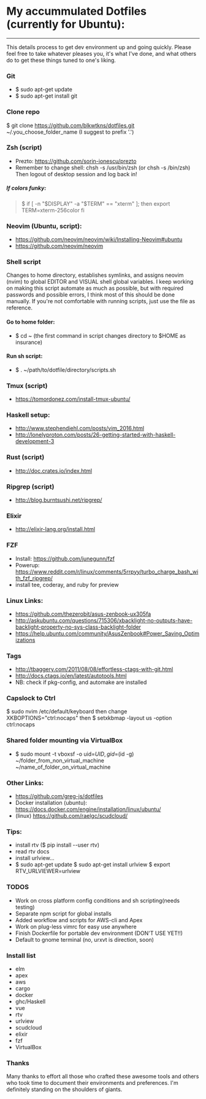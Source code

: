 # My accummulated Dotfiles (currently for Ubuntu):
---
This details process to get dev environment up and going quickly. 
Please feel free to take whatever pleases you, it's what I've done,
and what others do to get these things tuned to one's liking. 

### Git
* $ sudo apt-get update
* $ sudo apt-get install git

### Clone repo
$ git clone https://github.com/blkwtkns/dotfiles.git ~/.you_choose_folder_name (I suggest to prefix '.')

### Zsh (script)
* Prezto: https://github.com/sorin-ionescu/prezto 
* Remember to change shell: chsh -s /usr/bin/zsh (or chsh -s /bin/zsh)
Then logout of desktop session and log back in!

##### If colors funky:
>$ if [ -n "$DISPLAY" -a "$TERM" == "xterm" ]; then
>    export TERM=xterm-256color
>  fi

### Neovim (Ubuntu, script):
* https://github.com/neovim/neovim/wiki/Installing-Neovim#ubuntu
* https://github.com/neovim/neovim

### Shell script
Changes to home directory, establishes symlinks, and
assigns neovim (nvim) to global EDITOR and VISUAL shell
global variables. I keep working on making this script
automate as much as possible, but with required passwords
and possible errors, I think most of this should be done
manually. If you're not comfortable with running scripts, 
just use the file as reference.

#### Go to home folder: 
* $ cd ~ (the first command in script changes directory to $HOME as insurance)

#### Run sh script: 
* $ . ~/path/to/dotfile/directory/scripts.sh

### Tmux (script)
* https://tomordonez.com/install-tmux-ubuntu/

### Haskell setup: 
* http://www.stephendiehl.com/posts/vim_2016.html
* http://lonelyproton.com/posts/26-getting-started-with-haskell-development-3

### Rust (script)
* http://doc.crates.io/index.html

### Ripgrep (script)
* http://blog.burntsushi.net/ripgrep/

### Elixir
* http://elixir-lang.org/install.html

### FZF
* Install: https://github.com/junegunn/fzf
* Powerup: https://www.reddit.com/r/linux/comments/5rrpyy/turbo_charge_bash_with_fzf_ripgrep/
* install tee, coderay, and ruby for preview

### Linux Links:
* https://github.com/thezerobit/asus-zenbook-ux305fa
* http://askubuntu.com/questions/715306/xbacklight-no-outputs-have-backlight-property-no-sys-class-backlight-folder
* https://help.ubuntu.com/community/AsusZenbook#Power_Saving_Optimizations

### Tags
* http://tbaggery.com/2011/08/08/effortless-ctags-with-git.html
* http://docs.ctags.io/en/latest/autotools.html
* NB: check if pkg-config, and automake are installed

### Capslock to Ctrl
$ sudo nvim /etc/default/keyboard
then change XKBOPTIONS="ctrl:nocaps"
then
$ setxkbmap -layout us -option ctrl:nocaps

### Shared folder mounting via VirtualBox
* $ sudo mount -t vboxsf -o uid=$UID,gid=$(id -g) ~/folder_from_non_virtual_machine ~/name_of_folder_on_virtual_machine

### Other Links:
* https://github.com/greg-js/dotfiles
* Docker installation (ubuntu): https://docs.docker.com/engine/installation/linux/ubuntu/
* (linux) https://github.com/raelgc/scudcloud/

### Tips:
* install rtv ($ pip install --user rtv)
* read rtv docs
* install urlview...
* $ sudo apt-get update
  $ sudo apt-get install urlview
  $ export RTV_URLVIEWER=urlview

### TODOS
* Work on cross platform config conditions and sh scripting(needs testing)
* Separate npm script for global installs
* Added workflow and scripts for AWS-cli and Apex
* Work on plug-less vimrc for easy use anywhere
* Finish Dockerfile for portable dev environment (DON'T USE YET!!)
* Default to gnome terminal (no, urxvt is direction, soon)

### Install list
* elm
* apex
* aws
* cargo
* docker
* ghc/Haskell
* vue
* rtv
* urlview
* scudcloud
* elixir
* fzf
* VirtualBox

### Thanks
Many thanks to effort all those who crafted these awesome tools and others 
who took time to document their environments and preferences. I'm definitely
standing on the shoulders of giants.
